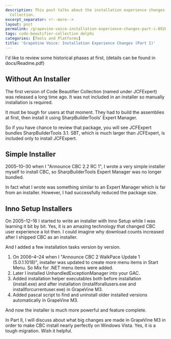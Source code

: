 ```yaml
---
description: This post talks about the installation experience changes in Code Beautifier
  Collection.
excerpt_separator: <!--more-->
layout: post
permalink: /grapevine-voice-installation-experience-changes-part-i-8928cd2e56a3
tags: code-beautifier-collection delphi
categories: [Tools and Platforms]
title: 'GrapeVine Voice: Installation Experience Changes (Part I)'
---
```

I'd like to review some historical phases at first, (details can be found in docs/Readme.pdf)
<!--more-->

## Without An Installer

The first version of Code Beautifier Collection (named under JCFExpert) was released a long time ago. It was not included in an installer so manually installation is required.

It must be tough for users at that moment. They had to build the assemblies at first, then install it using SharpBuilderTools' Expert Manager.

So if you have chance to review that package, you will see JCFExpert bundles SharpBuilderTools 3.1. SBT, which is much larger than JCFExpert, is included only to install JCFExpert.

## Simple Installer

2005–10–30 when I "Announce CBC 2.2 RC 1", I wrote a very simple installer myself to install CBC, so SharpBuilderTools Expert Manager was no longer bundled.

In fact what I wrote was something similar to an Expert Manager which is far from an installer. However, I had successfully reduced the package size.

## Inno Setup Installers

On 2005–12–16 I started to write an installer with Inno Setup while I was learning it bit by bit. Yes, it is an amazing technology that changed CBC user experience a lot then. I could imagine why download counts increased after I shipped CBC as an installer.

And I added a few installation tasks version by version.

1. On 2006–4–24 when I "Announce CBC 2 WalkPace Update 1 (5.0.1.1018)", installer was updated to create more menu items in Start Menu. So Mix for .NET menu items were added.
1. Later I installed UnhandledExceptionManager into your GAC.
1. Added installation helper executables both before installation (install.exe) and after installation (installforallusers.exe and installforcurrentuser.exe) in GrapeVine M3.
1. Added pascal script to find and uninstall older installed versions automatically in GrapeVine M3.

And now the installer is much more powerful and feature complete.

In Part II, I will discuss about what big changes are made in GrapeVine M3 in order to make CBC install nearly perfectly on Windows Vista. Yes, it is a tough migration. Wish it helpful.
